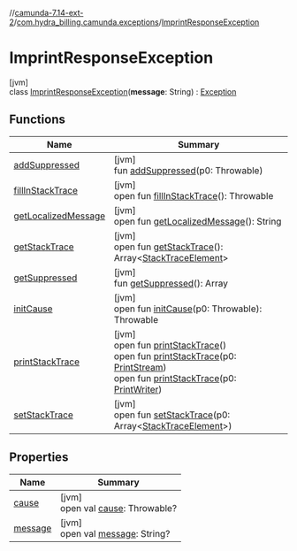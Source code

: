 //[camunda-7.14-ext-2](../../../index.md)/[com.hydra_billing.camunda.exceptions](../index.md)/[ImprintResponseException](index.md)

# ImprintResponseException

[jvm]\
class [ImprintResponseException](index.md)(**message**: String) : [Exception](https://docs.oracle.com/javase/8/docs/api/java/lang/Exception.html)

## Functions

| Name | Summary |
|---|---|
| [addSuppressed](index.md#282858770%2FFunctions%2F1949605733) | [jvm]<br>fun [addSuppressed](index.md#282858770%2FFunctions%2F1949605733)(p0: Throwable) |
| [fillInStackTrace](index.md#-1102069925%2FFunctions%2F1949605733) | [jvm]<br>open fun [fillInStackTrace](index.md#-1102069925%2FFunctions%2F1949605733)(): Throwable |
| [getLocalizedMessage](index.md#1043865560%2FFunctions%2F1949605733) | [jvm]<br>open fun [getLocalizedMessage](index.md#1043865560%2FFunctions%2F1949605733)(): String |
| [getStackTrace](index.md#2050903719%2FFunctions%2F1949605733) | [jvm]<br>open fun [getStackTrace](index.md#2050903719%2FFunctions%2F1949605733)(): Array<[StackTraceElement](https://docs.oracle.com/javase/8/docs/api/java/lang/StackTraceElement.html)> |
| [getSuppressed](index.md#672492560%2FFunctions%2F1949605733) | [jvm]<br>fun [getSuppressed](index.md#672492560%2FFunctions%2F1949605733)(): Array<Throwable> |
| [initCause](index.md#-418225042%2FFunctions%2F1949605733) | [jvm]<br>open fun [initCause](index.md#-418225042%2FFunctions%2F1949605733)(p0: Throwable): Throwable |
| [printStackTrace](index.md#-1769529168%2FFunctions%2F1949605733) | [jvm]<br>open fun [printStackTrace](index.md#-1769529168%2FFunctions%2F1949605733)()<br>open fun [printStackTrace](index.md#1841853697%2FFunctions%2F1949605733)(p0: [PrintStream](https://docs.oracle.com/javase/8/docs/api/java/io/PrintStream.html))<br>open fun [printStackTrace](index.md#1175535278%2FFunctions%2F1949605733)(p0: [PrintWriter](https://docs.oracle.com/javase/8/docs/api/java/io/PrintWriter.html)) |
| [setStackTrace](index.md#2135801318%2FFunctions%2F1949605733) | [jvm]<br>open fun [setStackTrace](index.md#2135801318%2FFunctions%2F1949605733)(p0: Array<[StackTraceElement](https://docs.oracle.com/javase/8/docs/api/java/lang/StackTraceElement.html)>) |

## Properties

| Name | Summary |
|---|---|
| [cause](index.md#1949337%2FProperties%2F1949605733) | [jvm]<br>open val [cause](index.md#1949337%2FProperties%2F1949605733): Throwable? |
| [message](index.md#843459451%2FProperties%2F1949605733) | [jvm]<br>open val [message](index.md#843459451%2FProperties%2F1949605733): String? |
